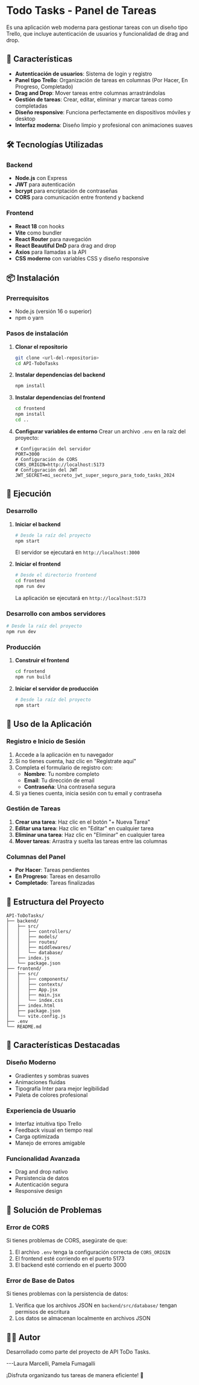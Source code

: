 # Todo Tasks - Panel de Tareas

Es una aplicación web moderna para gestionar tareas con un diseño tipo Trello, que incluye autenticación de usuarios y funcionalidad de drag and drop.

## 🚀 Características

- **Autenticación de usuarios**: Sistema de login y registro
- **Panel tipo Trello**: Organización de tareas en columnas (Por Hacer, En Progreso, Completado)
- **Drag and Drop**: Mover tareas entre columnas arrastrándolas
- **Gestión de tareas**: Crear, editar, eliminar y marcar tareas como completadas
- **Diseño responsive**: Funciona perfectamente en dispositivos móviles y desktop
- **Interfaz moderna**: Diseño limpio y profesional con animaciones suaves

## 🛠️ Tecnologías Utilizadas

### Backend
- **Node.js** con Express
- **JWT** para autenticación
- **bcrypt** para encriptación de contraseñas
- **CORS** para comunicación entre frontend y backend

### Frontend
- **React 18** con hooks
- **Vite** como bundler
- **React Router** para navegación
- **React Beautiful DnD** para drag and drop
- **Axios** para llamadas a la API
- **CSS moderno** con variables CSS y diseño responsive

## 📦 Instalación

### Prerrequisitos
- Node.js (versión 16 o superior)
- npm o yarn

### Pasos de instalación

1. **Clonar el repositorio**
   ```bash
   git clone <url-del-repositorio>
   cd API-ToDoTasks
   ```

2. **Instalar dependencias del backend**
   ```bash
   npm install
   ```

3. **Instalar dependencias del frontend**
   ```bash
   cd frontend
   npm install
   cd ..
   ```

4. **Configurar variables de entorno**
   Crear un archivo `.env` en la raíz del proyecto:
   ```env
   # Configuración del servidor
   PORT=3000
   # Configuración de CORS
   CORS_ORIGIN=http://localhost:5173
   # Configuración del JWT
   JWT_SECRET=mi_secreto_jwt_super_seguro_para_todo_tasks_2024
   ```

## 🚀 Ejecución

### Desarrollo

1. **Iniciar el backend**
   ```bash
   # Desde la raíz del proyecto
   npm start
   ```
   El servidor se ejecutará en `http://localhost:3000`

2. **Iniciar el frontend**
   ```bash
   # Desde el directorio frontend
   cd frontend
   npm run dev
   ```
   La aplicación se ejecutará en `http://localhost:5173`

### Desarrollo con ambos servidores
```bash
# Desde la raíz del proyecto
npm run dev
```

### Producción

1. **Construir el frontend**
   ```bash
   cd frontend
   npm run build
   ```

2. **Iniciar el servidor de producción**
   ```bash
   # Desde la raíz del proyecto
   npm start
   ```

## 📱 Uso de la Aplicación

### Registro e Inicio de Sesión
1. Accede a la aplicación en tu navegador
2. Si no tienes cuenta, haz clic en "Regístrate aquí"
3. Completa el formulario de registro con:
   - **Nombre**: Tu nombre completo
   - **Email**: Tu dirección de email
   - **Contraseña**: Una contraseña segura
4. Si ya tienes cuenta, inicia sesión con tu email y contraseña

### Gestión de Tareas
1. **Crear una tarea**: Haz clic en el botón "+ Nueva Tarea"
2. **Editar una tarea**: Haz clic en "Editar" en cualquier tarea
3. **Eliminar una tarea**: Haz clic en "Eliminar" en cualquier tarea
4. **Mover tareas**: Arrastra y suelta las tareas entre las columnas

### Columnas del Panel
- **Por Hacer**: Tareas pendientes
- **En Progreso**: Tareas en desarrollo
- **Completado**: Tareas finalizadas

## 🔧 Estructura del Proyecto

```
API-ToDoTasks/
├── backend/
│   ├── src/
│   │   ├── controllers/
│   │   ├── models/
│   │   ├── routes/
│   │   ├── middlewares/
│   │   └── database/
│   ├── index.js
│   └── package.json
├── frontend/
│   ├── src/
│   │   ├── components/
│   │   ├── contexts/
│   │   ├── App.jsx
│   │   ├── main.jsx
│   │   └── index.css
│   ├── index.html
│   ├── package.json
│   └── vite.config.js
├── .env
└── README.md
```

## 🌟 Características Destacadas

### Diseño Moderno
- Gradientes y sombras suaves
- Animaciones fluidas
- Tipografía Inter para mejor legibilidad
- Paleta de colores profesional

### Experiencia de Usuario
- Interfaz intuitiva tipo Trello
- Feedback visual en tiempo real
- Carga optimizada
- Manejo de errores amigable

### Funcionalidad Avanzada
- Drag and drop nativo
- Persistencia de datos
- Autenticación segura
- Responsive design

## 🐛 Solución de Problemas

### Error de CORS
Si tienes problemas de CORS, asegúrate de que:
1. El archivo `.env` tenga la configuración correcta de `CORS_ORIGIN`
2. El frontend esté corriendo en el puerto 5173
3. El backend esté corriendo en el puerto 3000

### Error de Base de Datos
Si tienes problemas con la persistencia de datos:
1. Verifica que los archivos JSON en `backend/src/database/` tengan permisos de escritura
2. Los datos se almacenan localmente en archivos JSON



## 👨‍💻 Autor

Desarrollado como parte del proyecto de API ToDo Tasks.

---Laura Marcelli, Pamela Fumagalli

¡Disfruta organizando tus tareas de manera eficiente! 🎉
